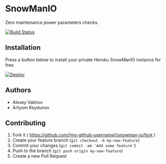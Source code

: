 # SnowManIO

Zero maintenance power parameters checks.

[![Build Status](https://travis-ci.org/snowman-io/snowman-io.svg)](https://travis-ci.org/snowman-io/snowman-io)

## Installation

Press a button below to install your private Heroku SnowManIO instance for free.

[![Deploy](https://www.herokucdn.com/deploy/button.png)](https://heroku.com/deploy?template=https://github.com/snowman-io/sample-app)

## Authors

* Alexey Vakhov
* Artyom Keydunov

## Contributing

1. Fork it ( https://github.com/[my-github-username]/snowman-io/fork )
2. Create your feature branch (`git checkout -b my-new-feature`)
3. Commit your changes (`git commit -am 'Add some feature'`)
4. Push to the branch (`git push origin my-new-feature`)
5. Create a new Pull Request
